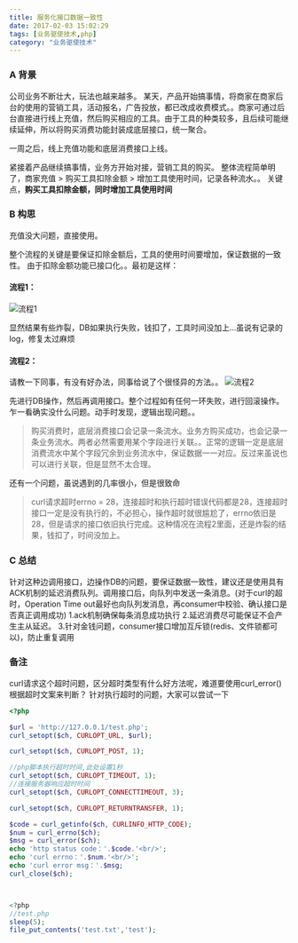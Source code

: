 ```yaml
---
title: 服务化接口数据一致性
date: 2017-02-03 15:02:29
tags: [业务驱使技术,php]
category: "业务驱使技术"
---
```


### A 背景

公司业务不断壮大，玩法也越来越多。
某天，产品开始搞事情，将商家在商家后台的使用的营销工具，活动报名，广告投放，都已改成收费模式。。商家可通过后台直接进行线上充值，然后购买相应的工具。由于工具的种类较多，且后续可能继续延伸，所以将购买消费功能封装成底层接口，统一聚合。

一周之后，线上充值功能和底层消费接口上线。

紧接着产品继续搞事情，业务方开始对接，营销工具的购买。
整体流程简单明了，商家充值 > 购买工具扣除金额 > 增加工具使用时间，记录各种流水。。
关键点，**购买工具扣除金额，同时增加工具使用时间**


### B 构思
充值没大问题，直接使用。

整个流程的关键是要保证扣除金额后，工具的使用时间要增加，保证数据的一致性。
由于扣除金额功能已接口化。。最初是这样：

#### 流程1：
![流程1][1]
  
 显然结果有些炸裂，DB如果执行失败，钱扣了，工具时间没加上...虽说有记录的log，修复太过麻烦 


  
  
#### 流程2：
请教一下同事，有没有好办法，同事给说了个很怪异的方法。。
![流程2][2]

先进行DB操作，然后再调用接口。整个过程如有任何一环失败，进行回滚操作。乍一看确实没什么问题。动手时发现，逻辑出现问题。。
>购买消费时，底层消费接口会记录一条流水。业务方购买成功，也会记录一条业务流水。两者必然需要用某个字段进行关联。。正常的逻辑一定是底层消费流水中某个字段冗余到业务流水中，保证数据一一对应。反过来虽说也可以进行关联，但是显然不太合理。

还有一个问题，虽说遇到的几率很小，但是很致命
>curl请求超时errno = 28，连接超时和执行超时错误代码都是28，连接超时接口一定是没有执行的，不必担心，操作超时就很尴尬了，errno依旧是28，但是请求的接口依旧执行完成。这种情况在流程2里面，还是炸裂的结果，钱扣了，时间没加上。


### C 总结
针对这种边调用接口，边操作DB的问题，要保证数据一致性，建议还是使用具有ACK机制的延迟消费队列。调用接口后，向队列中发送一条消息。(对于curl的超时，Operation Time out最好也向队列发消息，再consumer中校验、确认接口是否真正调用成功)
1.ack机制确保每条消息成功执行
2.延迟消费尽可能保证不会产生主从延迟。
3.针对金钱问题，consumer接口增加互斥锁(redis、文件锁都可以)，防止重复调用

### 备注

curl请求这个超时问题，区分超时类型有什么好方法呢，难道要使用curl_error()根据超时文案来判断？
针对执行超时的问题，大家可以尝试一下
```php
<?php

$url = 'http://127.0.0.1/test.php';
curl_setopt($ch, CURLOPT_URL, $url);

curl_setopt($ch, CURLOPT_POST, 1);

//php脚本执行超时时间,此处设置1秒
curl_setopt($ch, CURLOPT_TIMEOUT, 1);
//连接服务器响应超时时间
curl_setopt($ch, CURLOPT_CONNECTTIMEOUT, 3);

curl_setopt($ch, CURLOPT_RETURNTRANSFER, 1);

$code = curl_getinfo($ch, CURLINFO_HTTP_CODE);
$num = curl_errno($ch);
$msg = curl_error($ch);
echo 'http status code：'.$code.'<br/>';
echo 'curl errno：'.$num.'<br/>';
echo 'curl error msg：'.$msg;
curl_close($ch);



<?php
//test.php
sleep(5);
file_put_contents('test.txt','test');

```


  [1]: http://ogdi895gw.bkt.clouddn.com/flow_20170203_1.png
  [2]: http://ogdi895gw.bkt.clouddn.com/flow_20170203_2.png